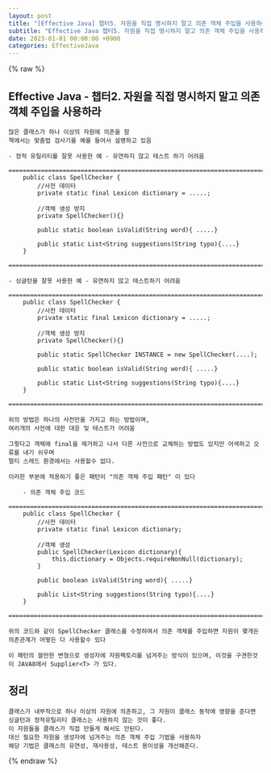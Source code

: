 ```yaml
---
layout: post
title: "[Effective Java] 챕터5. 자원을 직접 명시하지 말고 의존 객체 주입을 사용하라"
subtitle: "Effective Java 챕터5. 자원을 직접 명시하지 말고 의존 객체 주입을 사용하라"
date: 2023-01-01 00:00:00 +0900
categories: EffectiveJava
---
```

{% raw %}
## Effective Java - 챕터2. 자원을 직접 명시하지 말고 의존 객체 주입을 사용하라  
  
	많은 클래스가 하나 이상의 자원에 의존을 함  
	책에서는 맞춤법 검사기를 예를 들어서 설명하고 있음  
  
	- 정적 유틸리티를 잘못 사용한 예 - 유연하지 않고 테스트 하기 어려움  
		=================================================================================================================  
		public class SpellChecker {  
			//사전 데이터  
			private static final Lexicon dictionary = .....;  
  
			//객체 생성 방지  
			private SpellChecker(){}  
  
			public static boolean isValid(String word){ .....}  
  
			public static List<String suggestions(String typo){....}  
		}  
		=================================================================================================================  
  
	- 싱글턴을 잘못 사용한 예 - 유연하지 않고 테스트하기 어려움  
		=================================================================================================================  
		public class SpellChecker {  
			//사전 데이터  
			private static final Lexicon dictionary = .....;  
  
			//객체 생성 방지  
			private SpellChecker(){}  
  
			public static SpellChecker INSTANCE = new SpellChecker(....);  
  
			public static boolean isValid(String word){ .....}  
  
			public static List<String suggestions(String typo){....}  
		}  
		=================================================================================================================  
  
	위의 방법은 하나의 사전만을 가지고 하는 방법이며,  
	여러개의 사전에 대한 대응 및 테스트가 어려움  
  
	그렇다고 객체에 final을 제거하고 나서 다른 사전으로 교체하는 방법도 있지만 어색하고 오류를 내기 쉬우며  
	멀티 스레드 환경에서는 사용할수 없다.  
  
	이러한 부분에 적용하기 좋은 패턴이 "의존 객체 주입 패턴" 이 있다  
  
		- 의존 객체 주입 코드  
		=================================================================================================================  
		public class SpellChecker {  
			//사전 데이터  
			private static final Lexicon dictionary;  
  
			//객체 생성  
			public SpellChecker(Lexicon dictionary){  
				this.dictionary = Objects.requireNonNull(dictionary);  
			}  
  
			public boolean isValid(String word){ .....}  
  
			public List<String suggestions(String typo){....}  
		}  
		=================================================================================================================  
  
	위의 코드와 같이 SpellChecker 클래스를 수정하여서 의존 객체를 주입하면 자원이 몇개든 의존관계가 어떻든 다 사용할수 있다  
  
	이 패턴의 쓸만한 변형으로 생성자에 자원팩토리를 넘겨주는 방식이 있으며, 이것을 구견한것이 JAVA8에서 Supplier<T> 가 있다.  
  
## 정리  
  
	클래스가 내부적으로 하나 이상의 자원에 의존하고, 그 자원이 클래스 동작에 영향을 준다면  
	싱글턴과 정적유틸리티 클래스는 사용하지 않는 것이 좋다.  
	이 자원들을 클래스가 직접 만들게 해서도 안된다.  
	대신 필요한 자원을 생성자에 넘겨주는 의존 객체 주입 기법을 사용하자  
	해당 기법은 클래스의 유연성, 재사용성, 테스트 용이성을 개선해준다.  

{% endraw %}

